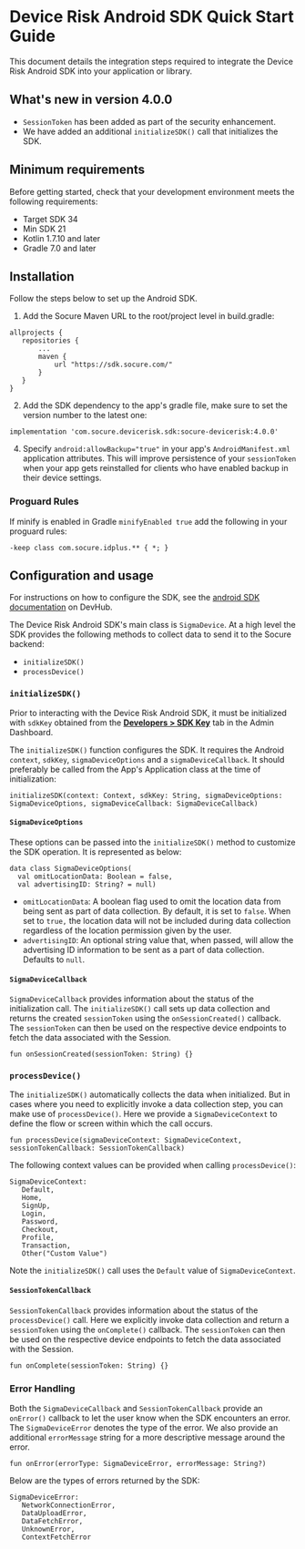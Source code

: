 # Device Risk Android SDK Quick Start Guide

This document details the integration steps required to integrate the Device Risk Android SDK into your application or library.

## What's new in version 4.0.0

- `SessionToken` has been added as part of the security enhancement.
- We have added an additional `initializeSDK()` call that initializes the SDK.

## Minimum requirements

Before getting started, check that your development environment meets the following requirements:

- Target SDK 34
- Min SDK 21
- Kotlin 1.7.10 and later
- Gradle 7.0 and later

## Installation

Follow the steps below to set up the Android SDK.

1. Add the Socure Maven URL to the root/project level in build.gradle:

```
allprojects {
   repositories {
       ...
       maven {
           url "https://sdk.socure.com/"
       }
   }
}
```

2. Add the SDK dependency to the app's gradle file, make sure to set the version number to the latest one:

```
implementation 'com.socure.devicerisk.sdk:socure-devicerisk:4.0.0'
```

4. Specify `android:allowBackup="true"` in your app's `AndroidManifest.xml` application attributes. This will improve persistence of your `sessionToken` when your app gets reinstalled for clients who have enabled backup in their device settings.

### Proguard Rules

If minify is enabled in Gradle `minifyEnabled true` add the following in your proguard rules:

```
-keep class com.socure.idplus.** { *; }
```

## Configuration and usage
For instructions on how to configure the SDK, see the [android SDK documentation](https://developer.socure.com/docs/sdks/sigma-device/android-sdk/) on DevHub.

The Device Risk Android SDK's main class is `SigmaDevice`. At a high level the SDK provides the following methods to collect data to send it to the Socure backend:

- `initializeSDK()`
- `processDevice()`

### `initializeSDK()`

Prior to interacting with the Device Risk Android SDK, it must be initialized with `sdkKey` obtained from the [**Developers > SDK Key**](../../admin-dashboard/developers/sdk-keys.md) tab in the Admin Dashboard.

The `initializeSDK()` function configures the SDK. It requires the Android `context`, `sdkKey`, `sigmaDeviceOptions` and a `sigmaDeviceCallback`. It should preferably be called from the App's Application class at the time of initialization:

```
initializeSDK(context: Context, sdkKey: String, sigmaDeviceOptions: SigmaDeviceOptions, sigmaDeviceCallback: SigmaDeviceCallback)
```

#### `SigmaDeviceOptions`

These options can be passed into the `initializeSDK()` method to customize the SDK operation. It is represented as below:

```
data class SigmaDeviceOptions(
  val omitLocationData: Boolean = false,
  val advertisingID: String? = null)
```

- `omitLocationData`:  A boolean flag used to omit the location data from being sent as part of data collection. By default, it is set to `false`. When set to `true,` the location data will not be included during data collection regardless of the location permission given by the user.
- `advertisingID`: An optional string value that, when passed, will allow the advertising ID information to be sent as a part of data collection. Defaults to `null`.

#### `SigmaDeviceCallback`

`SigmaDeviceCallback` provides information about the status of the initialization call. The `initializeSDK()` call sets up data collection and returns the created `sessionToken` using the `onSessionCreated()` callback. The `sessionToken` can then be used on the respective device endpoints to fetch the data associated with the Session.

```
fun onSessionCreated(sessionToken: String) {}
```

### `processDevice()`

The `initializeSDK()` automatically collects the data when initialized. But in cases where you need to explicitly invoke a data collection step, you can make use of `processDevice()`. Here we provide a `SigmaDeviceContext` to define the flow or screen within which the call occurs. 

```
fun processDevice(sigmaDeviceContext: SigmaDeviceContext, sessionTokenCallback: SessionTokenCallback)
```

The following context values can be provided when calling `processDevice()`:

```
SigmaDeviceContext: 
   Default,
   Home,
   SignUp,
   Login,
   Password,
   Checkout,
   Profile,
   Transaction,
   Other("Custom Value")
```

Note the `initializeSDK()` call uses the `Default` value of `SigmaDeviceContext`.

#### `SessionTokenCallback`

`SessionTokenCallback` provides information about the status of the `processDevice()` call. Here we explicitly invoke data collection and return a `sessionToken` using the `onComplete()` callback. The `sessionToken` can then be used on the respective device endpoints to fetch the data associated with the Session.

```
fun onComplete(sessionToken: String) {}
```

### Error Handling

Both the `SigmaDeviceCallback` and `SessionTokenCallback` provide an `onError()` callback to let the user know when the SDK encounters an error. The `SigmaDeviceError` denotes the type of the error. We also provide an additional `errorMessage` string for a more descriptive message around the error.

```
fun onError(errorType: SigmaDeviceError, errorMessage: String?)
```

Below are the types of errors returned by the SDK:

```
SigmaDeviceError:
   NetworkConnectionError,
   DataUploadError,
   DataFetchError,
   UnknownError,
   ContextFetchError
```
